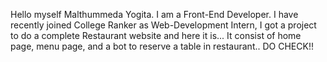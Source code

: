 Hello myself Malthummeda Yogita. 
I am a Front-End Developer.
I have recently joined College Ranker as Web-Development Intern,
I got a project to do a complete Restaurant website and here it is...
It consist of home page, menu page, and a bot to reserve a table in restaurant..
DO CHECK!!
